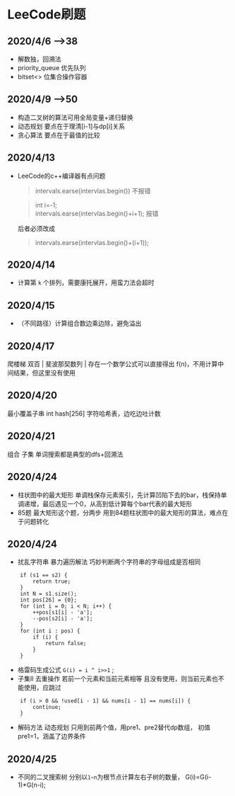 # LeeCode刷题
## 2020/4/6 -->38
- 解数独，回溯法
- priority_queue 优先队列
- bitset<> 位集合操作容器
## 2020/4/9 -->50
- 构造二叉树的算法可用全局变量+递归替换
- 动态规划 要点在于理清[i-1]与dp[i]关系
- 贪心算法 要点在于最值的比较
## 2020/4/13 
- LeeCode的c++编译器有点问题
    
    > intervals.earse(intervlas.begin())    不报错

    > int i=-1;    
    > intervals.earse(intervlas.begin()+i+1);   报错

    后者必须改成 
    > intervals.earse(intervlas.begin()+(i+1));
## 2020/4/14
- 计算第 `k` 个排列，需要康托展开，用蛮力法会超时
## 2020/4/15
- （不同路径）计算组合数边乘边除，避免溢出
## 2020/4/17 
爬楼梯 双百 | 斐波那契数列 | 存在一个数学公式可以直接得出 f(n)，不用计算中间结果，但这里没有使用
## 2020/4/20
最小覆盖子串 int hash[256] 字符哈希表，边吃边吐计数
## 2020/4/21
组合 子集 单词搜索都是典型的dfs+回溯法
## 2020/4/24 
- 柱状图中的最大矩形 单调栈保存元素索引，先计算凹陷下去的bar，栈保持单调递增，最后遇见一个0，从高到低计算每个bar代表的最大矩形
- 85题 最大矩形这个题，分两步 用到84题柱状图中的最大矩形的算法，难点在于问题转化
## 2020/4/24 
- 扰乱字符串  暴力遍历解法 巧妙判断两个字符串的字母组成是否相同
~~~
    if (s1 == s2) {
        return true;
    }
    int N = s1.size();
    int pos[26] = {0};
    for (int i = 0; i < N; i++) {
        ++pos[s1[i] - 'a'];
        --pos[s2[i] - 'a'];
    }
    for (int i : pos) {
        if (i) {
            return false;
        }
    }
~~~

- 格雷码生成公式 `G(i) = i ^ i>>1` ;
- 子集II 去重操作 若前一个元素和当前元素相等 且没有使用，则当前元素也不能使用，应跳过
~~~ 
    if (i > 0 && !used[i - 1] && nums[i - 1] == nums[i]) {
        continue;
    }
 ~~~
 - 解码方法 动态规划 只用到前两个值，用pre1、pre2替代dp数组， 初值 pre1=1，涵盖了边界条件
 ## 2020/4/25
 - 不同的二叉搜索树 分别以`1~n`为根节点计算左右子树的数量， G(i)=G(i-1)*G(n-i);